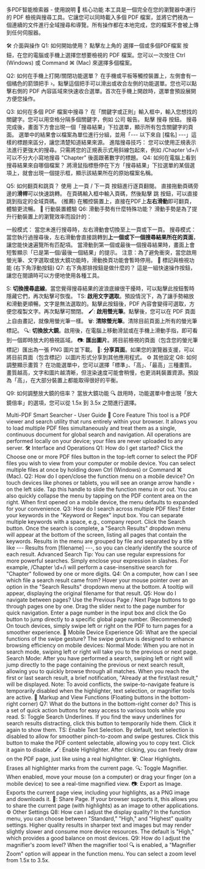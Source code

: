 多PDF智能檢索器 - 使用說明
🚀 核心功能
本工具是一個完全在您的瀏覽器中運行的 PDF 檢視與搜尋工具。它讓您可以同時載入多個 PDF 檔案，並將它們視為一個連續的文件進行全域搜尋和導覽。所有操作都在本地完成，您的檔案不會被上傳到任何伺服器。

🛠️ 介面與操作
Q1: 如何開始使用？
點擊左上角的 選擇一個或多個PDF檔案 按鈕，在您的電腦或手機上選擇您想要檢視的 PDF 檔案。您可以一次按住 Ctrl (Windows) 或 Command ⌘ (Mac) 來選擇多個檔案。

Q2: 如何在手機上打開/關閉功能選單？
在手機或平板等觸控裝置上，左側會有一個橘色的箭頭把手 ›。點擊這個把手可以滑出或收合左側的功能選單。您也可以點擊右側的 PDF 內容區域來快速收合選單。首次在手機上開啟時，選單會預設展開方便您操作。

Q3: 如何在多個 PDF 檔案中搜尋？
在「關鍵字或正則」輸入框中，輸入您想找的關鍵字。您可以用空格分隔多個關鍵字，例如 公司 報告。
點擊 搜尋 按鈕。
搜尋完成後，畫面下方會出現一個「搜尋結果」下拉選單，顯示所有包含關鍵字的頁面。
選單中的結果會以檔案為單位進行分組，並用「--- 以下來自 [檔名] ---」這樣的標題來區分，讓您清楚知道結果來源。
進階搜尋技巧： 您可以使用正規表示法進行更強大的搜尋。只需將您的正規表示式用斜線包起來，例如 /Chapter \d+/i 可以不分大小寫地搜尋 "Chapter" 後面跟著數字的標題。
Q4: 如何在電腦上看到搜尋結果來自哪個檔案？
將滑鼠指標懸停在下方「搜尋結果」下拉選單的某個選項上，就會出現一個提示框，顯示該結果所在的原始檔案名稱。

Q5: 如何翻頁和跳頁？
使用 上一頁 / 下一頁 按鈕進行逐頁翻閱。
直接拖動頁碼旁邊的**滑桿**可以快速跳轉。
在頁碼輸入框中輸入頁碼，然後點擊 跳 按鈕，可以直接跳到指定的全域頁碼。
(推薦) 在觸控裝置上，直接在PDF上**左右滑動**即可翻頁，體驗更流暢。
📱 行動裝置體驗
Q6: 滑動手勢有什麼特殊功能？
滑動手勢是為了提升行動裝置上的瀏覽效率而設計的：

一般模式： 當您未進行搜尋時，左右滑動會切換至上一頁或下一頁。
搜尋模式： 當您執行過搜尋後，左右滑動會直接跳轉到**上一個或下一個搜尋結果所在的頁面**，讓您能快速遍覽所有匹配項。
當滑動到第一個或最後一個搜尋結果時，畫面上會短暫顯示「已是第一個/最後一個結果」的提示。
注意：為了避免衝突，當您啟用螢光筆、文字選取或放大鏡功能時，滑動換頁功能會暫時停用。
🎨 標記與檢視功能 (右下角浮動按鈕)
Q7: 右下角那排按鈕是做什麼的？
這是一組快速操作按鈕，讓您在閱讀時可以方便地使用各種工具。

S: **切換搜尋底線**。當您覺得搜尋結果的波浪底線很干擾時，可以點擊此按鈕暫時隱藏它們，再次點擊可恢復。
TS: **啟用文字選取**。預設情況下，為了讓手勢縮放和滑動更順暢，文字是無法選取的。點擊此按鈕後，PDF 內容會變得可選取，方便您複製文字。再次點擊可關閉。
🖌️: **啟用螢光筆**。點擊後，您可以在 PDF 頁面上自由畫記，就像用螢光筆一樣。
🗑️: **清除螢光筆**。清除目前頁面上所有的螢光筆標記。
🔍: **切換放大鏡**。啟用後，在電腦上移動滑鼠或在手機上滑動手指，即可看到一個即時放大的檢視區域。
📷: **匯出圖片**。將目前檢視的頁面（包含您的螢光筆標記）匯出為一張 PNG 圖片並下載。
🔗: **分享頁面**。如果您的瀏覽器支援，可以將目前頁面（包含標記）以圖片形式分享到其他應用程式。
⚙️ 其他設定
Q8: 如何調整顯示畫質？
在功能選單中，您可以選擇「標準」、「高」、「最高」三種畫質。畫質越高，文字和圖片越清晰，但渲染速度可能會稍慢，也更消耗裝置資源。預設為「高」，在大部分裝置上都能取得很好的平衡。

Q9: 如何調整放大鏡的倍率？
當放大鏡功能 🔍 啟用時，功能選單中會出現「放大鏡倍率」的選項，您可以從 1.5x 到 3.5x 之間進行選擇。

Multi-PDF Smart Searcher - User Guide
🚀 Core Feature
This tool is a PDF viewer and search utility that runs entirely within your browser. It allows you to load multiple PDF files simultaneously and treat them as a single, continuous document for global search and navigation. All operations are performed locally on your device; your files are never uploaded to any server.
🛠️ Interface and Operations
Q1: How do I get started?
Click the Choose one or more PDF files button in the top-left corner to select the PDF files you wish to view from your computer or mobile device. You can select multiple files at once by holding down Ctrl (Windows) or Command ⌘ (Mac).
Q2: How do I open/close the function menu on a mobile device?
On touch devices like phones or tablets, you will see an orange arrow handle › on the left side. Tap this handle to slide the function menu in or out. You can also quickly collapse the menu by tapping on the PDF content area on the right. When first opened on a mobile device, the menu defaults to expanded for your convenience.
Q3: How do I search across multiple PDF files?
Enter your keywords in the "Keyword or Regex" input box. You can separate multiple keywords with a space, e.g., company report.
Click the Search button.
Once the search is complete, a "Search Results" dropdown menu will appear at the bottom of the screen, listing all pages that contain the keywords.
Results in the menu are grouped by file and separated by a title like --- Results from [filename] ---, so you can clearly identify the source of each result.
Advanced Search Tip: You can use regular expressions for more powerful searches. Simply enclose your expression in slashes. For example, /Chapter \d+/i will perform a case-insensitive search for "Chapter" followed by one or more digits.
Q4: On a computer, how can I see which file a search result came from?
Hover your mouse pointer over an option in the "Search Results" dropdown menu at the bottom. A tooltip will appear, displaying the original filename for that result.
Q5: How do I navigate between pages?
Use the Previous Page / Next Page buttons to go through pages one by one.
Drag the slider next to the page number for quick navigation.
Enter a page number in the input box and click the Go button to jump directly to a specific global page number.
(Recommended) On touch devices, simply swipe left or right on the PDF to turn pages for a smoother experience.
📱 Mobile Device Experience
Q6: What are the special functions of the swipe gesture?
The swipe gesture is designed to enhance browsing efficiency on mobile devices:
Normal Mode: When you are not in search mode, swiping left or right will take you to the previous or next page.
Search Mode: After you have performed a search, swiping left or right will jump directly to the page containing the previous or next search result, allowing you to quickly browse through all matches.
When you reach the first or last search result, a brief notification, "Already at the first/last result," will be displayed.
Note: To avoid conflicts, the swipe-to-navigate feature is temporarily disabled when the highlighter, text selection, or magnifier tools are active.
🎨 Markup and View Functions (Floating buttons in the bottom-right corner)
Q7: What do the buttons in the bottom-right corner do?
This is a set of quick action buttons for easy access to various tools while you read.
S: Toggle Search Underlines. If you find the wavy underlines for search results distracting, click this button to temporarily hide them. Click it again to show them.
TS: Enable Text Selection. By default, text selection is disabled to allow for smoother pinch-to-zoom and swipe gestures. Click this button to make the PDF content selectable, allowing you to copy text. Click it again to disable.
🖌️: Enable Highlighter. After clicking, you can freely draw on the PDF page, just like using a real highlighter.
🗑️: Clear Highlights. Erases all highlighter marks from the current page.
🔍: Toggle Magnifier. When enabled, move your mouse (on a computer) or drag your finger (on a mobile device) to see a real-time magnified view.
📷: Export as Image. Exports the current page view, including your highlights, as a PNG image and downloads it.
🔗: Share Page. If your browser supports it, this allows you to share the current page (with highlights) as an image to other applications.
⚙️ Other Settings
Q8: How can I adjust the display quality?
In the function menu, you can choose between "Standard," "High," and "Highest" quality settings. Higher quality results in sharper text and images but may render slightly slower and consume more device resources. The default is "High," which provides a good balance on most devices.
Q9: How do I adjust the magnifier's zoom level?
When the magnifier tool 🔍 is enabled, a "Magnifier Zoom" option will appear in the function menu. You can select a zoom level from 1.5x to 3.5x.
